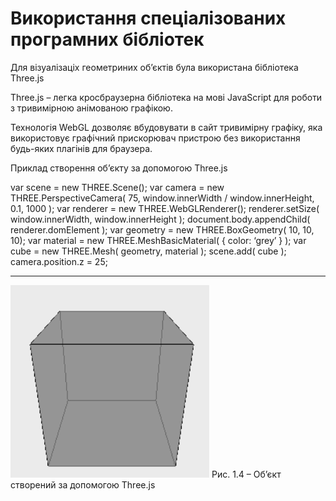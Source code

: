 # Використання спеціалізованих програмних бібліотек

Для візуалізаціх геометриних об’єктів була використана бібліотека Three.js

Three.js – легка кросбраузерна бібліотека на мові JavaScript для роботи з тривимірною анімованою графікою. 

Технологія WebGL дозволяє вбудовувати в сайт тривимірну графіку, яка використовує графічний прискорювач пристрою без використання будь-яких плагінів для браузера.

Приклад створення об’єкту за допомогою Three.js

var scene = new THREE.Scene();
var camera = new THREE.PerspectiveCamera( 75, window.innerWidth / window.innerHeight, 0.1, 1000 );
var renderer = new THREE.WebGLRenderer();
renderer.setSize( window.innerWidth, window.innerHeight );
document.body.appendChild( renderer.domElement );
var geometry = new THREE.BoxGeometry( 10, 10, 10);
var material = new THREE.MeshBasicMaterial( { color: ‘grey’ } );
var cube = new THREE.Mesh( geometry, material );
scene.add( cube );
camera.position.z = 25;  
***
![4.1.2](https://github.com/Sergeev1ch/webproject/blob/main/jpg/4.1.2.png)
Рис. 1.4 – Об’єкт створений за допомогою Three.js
